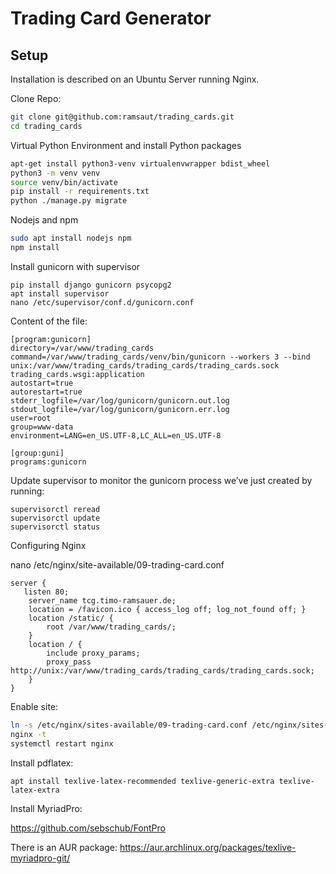 

# Trading Card Generator

## Setup

Installation is described on an Ubuntu Server running Nginx.

Clone Repo:

```bash
git clone git@github.com:ramsaut/trading_cards.git
cd trading_cards
```

Virtual Python Environment and install Python packages

```bash
apt-get install python3-venv virtualenvwrapper bdist_wheel
python3 -m venv venv
source venv/bin/activate
pip install -r requirements.txt
python ./manage.py migrate
```

Nodejs and npm

```bash
sudo apt install nodejs npm
npm install
```

Install gunicorn with supervisor

```
pip install django gunicorn psycopg2
apt install supervisor
nano /etc/supervisor/conf.d/gunicorn.conf
```

Content of the file:

```
[program:gunicorn]
directory=/var/www/trading_cards
command=/var/www/trading_cards/venv/bin/gunicorn --workers 3 --bind unix:/var/www/trading_cards/trading_cards/trading_cards.sock trading_cards.wsgi:application
autostart=true
autorestart=true
stderr_logfile=/var/log/gunicorn/gunicorn.out.log
stdout_logfile=/var/log/gunicorn/gunicorn.err.log
user=root
group=www-data
environment=LANG=en_US.UTF-8,LC_ALL=en_US.UTF-8

[group:guni]
programs:gunicorn
```



Update supervisor to monitor the gunicorn process we’ve just created by running:

```
supervisorctl reread
supervisorctl update
supervisorctl status
```

Configuring Nginx

nano /etc/nginx/site-available/09-trading-card.conf

```nginx
server {
   listen 80;
    server_name tcg.timo-ramsauer.de;
    location = /favicon.ico { access_log off; log_not_found off; }
    location /static/ {
        root /var/www/trading_cards/;
    }
    location / {
        include proxy_params;
        proxy_pass http://unix:/var/www/trading_cards/trading_cards/trading_cards.sock;
    }
}
```

Enable site:

```bash
ln -s /etc/nginx/sites-available/09-trading-card.conf /etc/nginx/sites-enabled
nginx -t
systemctl restart nginx
```

Install pdflatex:

```
apt install texlive-latex-recommended texlive-generic-extra texlive-latex-extra
```

Install MyriadPro:

https://github.com/sebschub/FontPro

There is an AUR package: https://aur.archlinux.org/packages/texlive-myriadpro-git/


